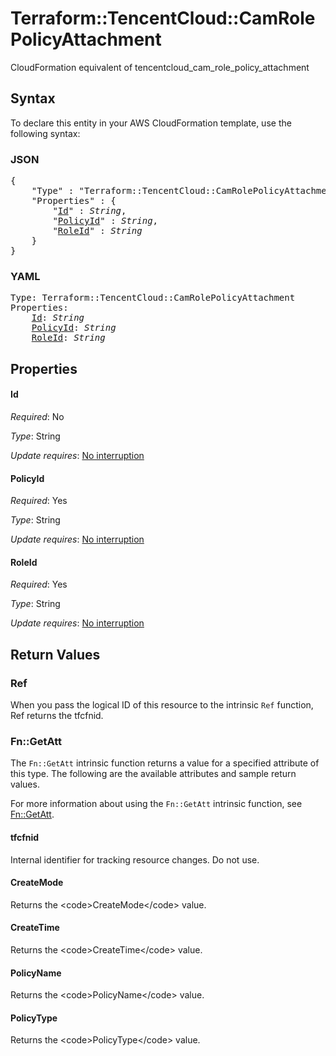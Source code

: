 # Terraform::TencentCloud::CamRolePolicyAttachment

CloudFormation equivalent of tencentcloud_cam_role_policy_attachment

## Syntax

To declare this entity in your AWS CloudFormation template, use the following syntax:

### JSON

<pre>
{
    "Type" : "Terraform::TencentCloud::CamRolePolicyAttachment",
    "Properties" : {
        "<a href="#id" title="Id">Id</a>" : <i>String</i>,
        "<a href="#policyid" title="PolicyId">PolicyId</a>" : <i>String</i>,
        "<a href="#roleid" title="RoleId">RoleId</a>" : <i>String</i>
    }
}
</pre>

### YAML

<pre>
Type: Terraform::TencentCloud::CamRolePolicyAttachment
Properties:
    <a href="#id" title="Id">Id</a>: <i>String</i>
    <a href="#policyid" title="PolicyId">PolicyId</a>: <i>String</i>
    <a href="#roleid" title="RoleId">RoleId</a>: <i>String</i>
</pre>

## Properties

#### Id

_Required_: No

_Type_: String

_Update requires_: [No interruption](https://docs.aws.amazon.com/AWSCloudFormation/latest/UserGuide/using-cfn-updating-stacks-update-behaviors.html#update-no-interrupt)

#### PolicyId

_Required_: Yes

_Type_: String

_Update requires_: [No interruption](https://docs.aws.amazon.com/AWSCloudFormation/latest/UserGuide/using-cfn-updating-stacks-update-behaviors.html#update-no-interrupt)

#### RoleId

_Required_: Yes

_Type_: String

_Update requires_: [No interruption](https://docs.aws.amazon.com/AWSCloudFormation/latest/UserGuide/using-cfn-updating-stacks-update-behaviors.html#update-no-interrupt)

## Return Values

### Ref

When you pass the logical ID of this resource to the intrinsic `Ref` function, Ref returns the tfcfnid.

### Fn::GetAtt

The `Fn::GetAtt` intrinsic function returns a value for a specified attribute of this type. The following are the available attributes and sample return values.

For more information about using the `Fn::GetAtt` intrinsic function, see [Fn::GetAtt](https://docs.aws.amazon.com/AWSCloudFormation/latest/UserGuide/intrinsic-function-reference-getatt.html).

#### tfcfnid

Internal identifier for tracking resource changes. Do not use.

#### CreateMode

Returns the &lt;code&gt;CreateMode&lt;/code&gt; value.

#### CreateTime

Returns the &lt;code&gt;CreateTime&lt;/code&gt; value.

#### PolicyName

Returns the &lt;code&gt;PolicyName&lt;/code&gt; value.

#### PolicyType

Returns the &lt;code&gt;PolicyType&lt;/code&gt; value.


